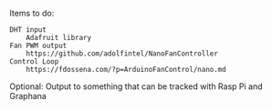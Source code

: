 Items to do:

	DHT input
		Adafruit library
	Fan PWM output
		https://github.com/adolfintel/NanoFanController
	Control Loop
		https://fdossena.com/?p=ArduinoFanControl/nano.md
	
Optional:
	Output to something that can be tracked with Rasp Pi and Graphana